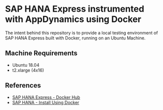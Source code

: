 # SAP HANA Express instrumented with AppDynamics using Docker

The intent behind this repository is to provide a local testing environment of SAP HANA Express built with Docker, running on an Ubuntu Machine.

## Machine Requirements

- Ubuntu 18.04
- t2.xlarge (4x16)

## References

- [SAP HANA Express - Docker Hub](https://hub.docker.com/_/sap-hana-express-edition)
- [SAP HANA - Install Using Docker](https://developers.sap.com/tutorials/hxe-ua-install-using-docker.html)
